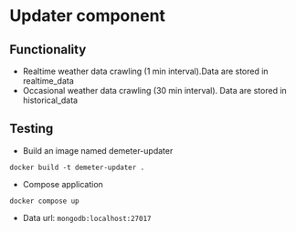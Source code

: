 # Updater component
## Functionality
- Realtime weather data crawling (1 min interval).Data are stored in realtime_data
- Occasional weather data crawling (30 min interval). Data are stored in historical_data
## Testing
- Build an image named demeter-updater 

```docker build -t demeter-updater .```

- Compose application

```docker compose up```

- Data url: ```mongodb:localhost:27017```